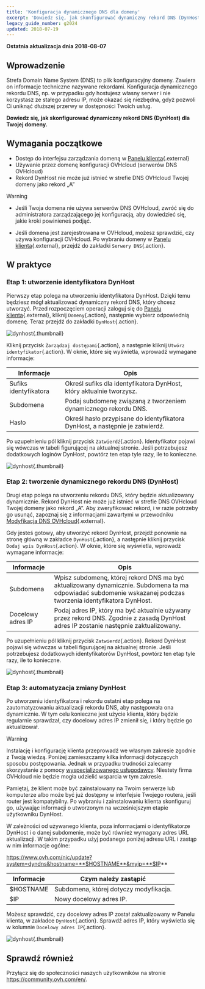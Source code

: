 ```yaml
---
title: 'Konfiguracja dynamicznego DNS dla domeny'
excerpt: 'Dowiedz się, jak skonfigurować dynamiczny rekord DNS (DynHost) dla Twojej domeny'
legacy_guide_number: g2024
updated: 2018-07-19
---
```


**Ostatnia aktualizacja dnia 2018-08-07**

## Wprowadzenie

Strefa Domain Name System (DNS) to plik konfiguracyjny domeny. Zawiera on informacje techniczne nazywane rekordami. Konfiguracja dynamicznego rekordu DNS, np. w przypadku gdy hostujesz własny serwer i nie korzystasz ze stałego adresu IP, może okazać się niezbędna, gdyż pozwoli Ci uniknąć dłuższej przerwy w dostępności Twoich usług. 

**Dowiedz się, jak skonfigurować dynamiczny rekord DNS (DynHost) dla Twojej domeny.**

## Wymagania początkowe

- Dostęp do interfejsu zarządzania domeną w [Panelu klienta](https://www.ovh.com/auth/?action=gotomanager&from=https://www.ovh.pl/&ovhSubsidiary=pl){.external}
- Używanie przez domenę konfiguracji OVHcloud (serwerów DNS OVHcloud) 
- Rekord DynHost nie może już istnieć w strefie DNS OVHcloud Twojej domeny jako rekord „A”

> [!warning]
>
> - Jeśli Twoja domena nie używa serwerów DNS OVHcloud, zwróć się do administratora zarządzającego jej konfiguracją, aby dowiedzieć się, jakie kroki powinieneś podjąć.
> 
> - Jeśli domena jest zarejestrowana w OVHcloud, możesz sprawdzić, czy używa konfiguracji OVHcloud. Po wybraniu domeny w [Panelu klienta](https://www.ovh.com/auth/?action=gotomanager&from=https://www.ovh.pl/&ovhSubsidiary=pl){.external}, przejdź do zakładki `Serwery DNS`{.action}.
>

## W praktyce

### Etap 1: utworzenie identyfikatora DynHost

Pierwszy etap polega na utworzeniu identyfikatora DynHost. Dzięki temu będziesz mógł aktualizować dynamiczny rekord DNS, który chcesz utworzyć. Przed rozpoczęciem operacji zaloguj się do [Panelu klienta](https://www.ovh.com/auth/?action=gotomanager&from=https://www.ovh.pl/&ovhSubsidiary=pl){.external}, kliknij `Domeny`{.action}, następnie wybierz odpowiednią domenę. Teraz przejdź do zakładki `DynHost`{.action}.

![dynhost](images/use-dynhost-step1.png){.thumbnail}

Kliknij przycisk `Zarządzaj dostępami`{.action}, a następnie kliknij `Utwórz identyfikator`{.action}. W oknie, które się wyświetla, wprowadź wymagane informacje:

|Informacje|Opis|
|---|---|
|Sufiks identyfikatora|Określ sufiks dla identyfikatora DynHost, który aktualnie tworzysz.|
|Subdomena|Podaj subdomenę związaną z tworzeniem dynamicznego rekordu DNS.|
|Hasło|Określ hasło przypisane do identyfikatora DynHost, a następnie je zatwierdź.|

Po uzupełnieniu pól kliknij przycisk `Zatwierdź`{.action}. Identyfikator pojawi się wówczas w tabeli figurującej na aktualnej stronie. Jeśli potrzebujesz dodatkowych loginów DynHost, powtórz ten etap tyle razy, ile to konieczne.

![dynhost](images/use-dynhost-step2.png){.thumbnail}

### Etap 2: tworzenie dynamicznego rekordu DNS (DynHost)

Drugi etap polega na utworzeniu rekordu DNS, który będzie aktualizowany dynamicznie. Rekord DynHost nie może już istnieć w strefie DNS OVHcloud Twojej domeny jako rekord „A”. Aby zweryfikować rekord, i w razie potrzeby go usunąć, zapoznaj się z informacjami zawartymi w przewodniku [Modyfikacja DNS OVHcloud](/pages/web/domains/dns_zone_edit){.external}.

Gdy jesteś gotowy, aby utworzyć rekord DynHost, przejdź ponownie na stronę główną w zakładce `DynHost`{.action}, a następnie kliknij przycisk `Dodaj wpis DynHost`{.action}. W oknie, które się wyświetla, wprowadź wymagane informacje:

|Informacje|Opis|
|---|---|
|Subdomena|Wpisz subdomenę, której rekord DNS ma być aktualizowany dynamicznie. Subdomena ta ma odpowiadać subdomenie wskazanej podczas tworzenia identyfikatora DynHost.|
|Docelowy adres IP |Podaj adres IP, który ma być aktualnie używany przez rekord DNS. Zgodnie z zasadą DynHost adres IP zostanie następnie zaktualizowany.|

Po uzupełnieniu pól kliknij przycisk `Zatwierdź`{.action}. Rekord DynHost pojawi się wówczas w tabeli figurującej na aktualnej stronie. Jeśli potrzebujesz dodatkowych identyfikatorów DynHost, powtórz ten etap tyle razy, ile to konieczne.

![dynhost](images/use-dynhost-step3.png){.thumbnail}

### Etap 3: automatyzacja zmiany DynHost

Po utworzeniu identyfikatora i rekordu ostatni etap polega na zautomatyzowaniu aktualizacji rekordu DNS, aby następowała ona dynamicznie. W tym celu konieczne jest użycie klienta, który będzie regularnie sprawdzał, czy docelowy adres IP zmienił się, i który będzie go aktualizował.

> [!warning]
>
> Instalację i konfigurację klienta przeprowadź we własnym zakresie zgodnie z Twoją wiedzą. Poniżej zamieszczamy kilka informacji dotyczących sposobu postępowania. Jednak w przypadku trudności zalecamy skorzystanie z pomocy [wyspecjalizowanego usługodawcy](https://partner.ovhcloud.com/pl/directory/). Niestety firma OVHcloud nie będzie mogła udzielić wsparcia w tym zakresie. 
>

Pamiętaj, że klient może być zainstalowany na Twoim serwerze lub komputerze albo może być już dostępny w interfejsie Twojego routera, jeśli router jest kompatybilny. Po wybraniu i zainstalowaniu klienta skonfiguruj go, używając informacji o utworzonym na wcześniejszym etapie użytkowniku DynHost.

W zależności od używanego klienta, poza informacjami o identyfikatorze DynHost i o danej subdomenie, może być również wymagany adres URL aktualizacji. W takim przypadku użyj podanego poniżej adresu URL i zastąp w nim informacje ogólne:

https://www.ovh.com/nic/update?system=dyndns&hostname=**$HOSTNAME**&myip=**$IP**

|Informacje|Czym należy zastąpić|
|---|---|
|$HOSTNAME|Subdomena, której dotyczy modyfikacja.|
|$IP|Nowy docelowy adres IP.|

Możesz sprawdzić, czy docelowy adres IP został zaktualizowany w Panelu klienta, w zakładce `DynHost`{.action}. Sprawdź adres IP, który wyświetla się w kolumnie `Docelowy adres IP`{.action}.

![dynhost](images/use-dynhost-step4.png){.thumbnail}

## Sprawdź również

Przyłącz się do społeczności naszych użytkowników na stronie <https://community.ovh.com/en/>.